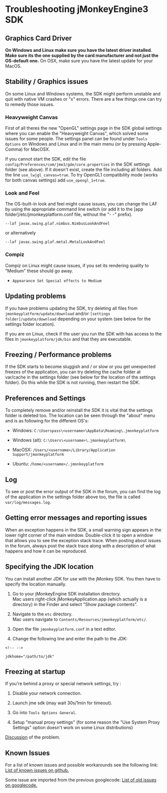 Troubleshooting jMonkeyEngine3 SDK
==================================

Graphics Card Driver
--------------------

**On Windows and Linux make sure you have the latest driver installed.
Make sure its the one supplied by the card manufacturer and not just the
OS-default one.** On OSX, make sure you have the latest update for your
MacOS.

Stability / Graphics issues
---------------------------

On some Linux and Windows systems, the SDK might perform unstable and
quit with native VM crashes or "x" errors. There are a few things one
can try to remedy those issues.

### Heavyweight Canvas

First of all theres the new "OpenGL" settings page in the SDK global
settings where you can enable the "Heavyweight Canvas", which solved
some issues for some people. The settings panel can be found under
`Tools Options` on Windows and Linux and in the main menu (or by
pressing Apple-Comma) for MacOSX.

If you cannot start the SDK, edit the file
`config/Preferences/com/jme3/gde/core.properties` in the SDK settings
folder (see above). If it doesn't exist, create the file including all
folders. Add the line `use_lwjgl_canvas=true`. To try OpenGL1
compatibility mode (works for both canvas settings) add
`use_opengl_1=true`.

### Look and Feel

The OS-built-in look and feel might cause issues, you can change the LAF
by using the appropriate command line switch (or add it to the \[app
folder\]/etc/jmonkeyplatform.conf file, without the "- -" prefix).

    --laf javax.swing.plaf.nimbus.NimbusLookAndFeel

or alternatively

    --laf javax.swing.plaf.metal.MetalLookAndFeel

### Compiz

Compiz on Linux might cause issues, if you set its rendering quality to
"Medium" these should go away.

-   `Appearance Set Special effects to Medium`

Updating problems
-----------------

If you have problems updating the SDK, try deleting all files from
`jmonkeyplatform/update/download` and/or
`[settings folder]/update/download` depending on your system (see below
for the settings folder location).

If you are on Linux, check if the user you run the SDK with has access
to the files in `jmonkeyplatform/jdk/bin` and that they are executable.

Freezing / Performance problems
-------------------------------

If the SDK starts to become sluggish and / or slow or you get unexpected
freezes of the application, you can try deleting the cache folder at
var/cache in the settings folder (see below for the location of the
settings folder). Do this while the SDK is not running, then restart the
SDK.

Preferences and Settings
------------------------

To completely remove and/or reinstall the SDK it is vital that the
settings folder is deleted too. The location can be seen through the
"about" menu and is as following for the different OS\'s:

-   Windows: `C:\Userspass\<username>\AppData\Roaming\.jmonkeyplatform`

-   Windows (alt): `C:\Users\<username>\.jmonkeyplatform\`

-   MacOSX:
    `/Users/<username>/Library/Application Support/jmonkeyplatform`

-   Ubuntu: `/home/<username>/.jmonkeyplatform`

Log
---

To see or post the error output of the SDK in the forum, you can find
the log of the application in the settings folder above too, the file is
called `var/log/messages.log`.

Getting error messages and reporting issues
-------------------------------------------

When an exception happens in the SDK, a small warning sign appears in
the lower right corner of the main window. Double-click it to open a
window that allows you to see the exception stack trace. When posting
about issues in the forum, always post the stack trace along with a
description of what happens and how it can be reproduced.

Specifying the JDK location
---------------------------

You can install another JDK for use with the jMonkey SDK. You then have
to specify the location manually.

1.  Go to your jMonkeyEngine SDK installation directory.\
    Mac users right-click jMonkeyApplication.app (which actually is a
    directory) in the Finder and select "Show package contents".

2.  Navigate to the `etc` directory.\
    Mac users navigate to `Contents/Resources/jmonkeyplatform/etc/`.

3.  Open the file `jmonkeyplatform.conf` in a text editor.

4.  Change the following line and enter the path to the JDK:

```{=html}
<!-- -->
```
    jdkhome="/path/to/jdk"

Freezing at startup
-------------------

If you're behind a proxy or special network settings, try :

1.  Disable your network connection.

2.  Launch jme sdk (may wait 30s/1min for timeout).

3.  Go into `Tools Options General`.

4.  Setup "manual proxy settings" (for some reason the "Use System Proxy
    Settings" option doesn't work on some Linux distributions)

[Discussion](https://hub.jmonkeyengine.org/t/jme-sdk-stalls-on-startup/30555)
of the problem.

Known Issues
------------

For a list of known issues and possible workarounds see the following
link: [List of known issues on
github.](https://github.com/jMonkeyEngine/sdk/issues)

Some issue are imported from the previous googlecode: [List of old
issues on
googlecode.](https://code.google.com/archive/p/jmonkeyengine/issues)
